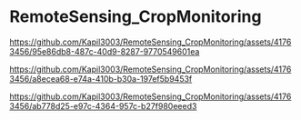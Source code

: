 # RemoteSensing_CropMonitoring




https://github.com/Kapil3003/RemoteSensing_CropMonitoring/assets/41763456/95e86db8-487c-40d9-8287-9770549601ea

https://github.com/Kapil3003/RemoteSensing_CropMonitoring/assets/41763456/a8ecea68-e74a-410b-b30a-197ef5b9453f

https://github.com/Kapil3003/RemoteSensing_CropMonitoring/assets/41763456/ab778d25-e97c-4364-957c-b27f980eeed3

